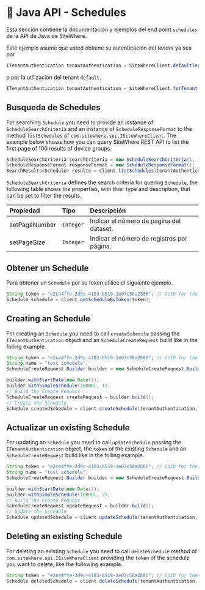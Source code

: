# :book: Java API - Schedules

<Seo/>

Esta sección contiene la documentación y ejemplos del end point `schedules` de la API de Java de SiteWhere.

Este ejemplo asume que usted obtiene su autenticación del *tenant* ya sea por

```java
ITenantAuthentication tenantAuthentication = SiteWhereClient.defaultTenant();
```

o por la utilización del tenant `default`.

```java
ITenantAuthentication tenantAuthentication = SiteWhereClient.forTenant("token", "auth");
```

## Busqueda de Schedules

For searching `Schedule` you need to provide an instance of `ScheduleSearchCriteria` and an instance of `ScheduleResponseFormat` to the method
`listSchedules` of `com.sitewhere.spi.ISiteWhereClient`. The example below shows how you can query SiteWhere REST API to list the first
page of 100 results of device groups.

```java
ScheduleSearchCriteria searchCriteria = new ScheduleSearchCriteria(1, 100);
ScheduleResponseFormat responseFormat = new ScheduleResponseFormat();
SearchResults<Schedule> results = client.listSchedules(tenantAuthentication, searchCriteria, responseFormat);
```

`ScheduleSearchCriteria` defines the search criteria for quering `Schedule`, the following table shows the properties, with
thier type and description, that can be set to filter the results.

| Propiedad              | Tipo        | Descripción                                                    |
|:-----------------------|:------------|:---------------------------------------------------------------|
| setPageNumber          | `Integer`   | Indicar el número de pagina del dataset.                       |
| setPageSize            | `Integer`   | Indicar el número de registros por página.                     |

## Obtener un Schedule

Para obtener un `Schedule` por su token utilice el siguiente ejemplo.

```java
String token = "e2ce4ffe-2d9c-4103-b519-1e07c58a2886"; // GUID for the Schedule
Schedule schedule = client.getScheduleByToken(token);
```

## Creating an Schedule

For creating an `Schedule` you need to call `createSchedule` passing the `ITenantAuthentication` object and an
`ScheduleCreateRequest` build like in the folling example.

```java
String token = "e2ce4ffe-2d9c-4103-b519-1e07c58a2886"; // GUID for the Schedule
String name = "test schedule";
ScheduleCreateRequest.Builder builder = new ScheduleCreateRequest.Builder(token, name);

builder.withStartDate(new Date());
builder.withSimpleSchedule(10000l, 1);
// Build the Create Request
ScheduleCreateRequest createRequest = builder.build();
// Create the Schedule
Schedule createdSchedule = client.createSchedule(tenantAuthentication, createRequest);
```

## Actualizar un existing Schedule

For updating an `Schedule` you need to call `updateSchedule` passing the `ITenantAuthentication` object,
the `token` of the existing `Schedule` and an `ScheduleCreateRequest` build like in the folling example.

```java
String token = "e2ce4ffe-2d9c-4103-b519-1e07c58a2886"; // GUID for the Schedule
String name = "test schedule";
ScheduleCreateRequest.Builder builder = new ScheduleCreateRequest.Builder(token, name);

builder.withStartDate(new Date());
builder.withSimpleSchedule(10000l, 2);
// Build the Create Request
ScheduleCreateRequest updateRequest = builder.build();
// Update the Schedule
Schedule updatedSchedule = client.updateSchedule(tenantAuthentication, token, updateRequest);
```

## Deleting an existing Schedule

For deleting an existing `Schedule` you need to call `deleteSchedule` method of `com.sitewhere.spi.ISiteWhereClient`
providing the `token` of the schedule you want to delete, like the following example.

```java
String token = "e2ce4ffe-2d9c-4103-b519-1e07c58a2886"; // GUID for the Schedule
Schedule deletedSchedule = client.deleteSchedule(tenantAuthentication, token);
```
